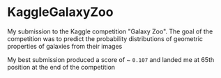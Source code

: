 KaggleGalaxyZoo
===============

My submission to the Kaggle competition "Galaxy Zoo". The goal of the competition was to predict 
the probability distributions of geometric properties of galaxies from their images

My best submission produced a score of ~ `0.107` and landed me at 65th position at the end of the competition